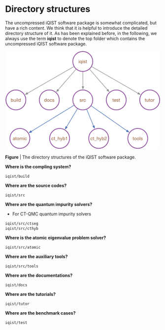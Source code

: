 # Directory structures

The uncompressed iQIST software package is somewhat complicated, but have a rich content. We think that it is helpful to introduce the detailed directory structure of it. As has been explained before, in the following, we always use the term **iqist** to denote the top folder which contains the uncompressed iQIST software package.

![dir image](../assets/dir.png)

**Figure** | The directory structures of the iQIST software package.

**Where is the compling system?**

```
iqist/build
```

**Where are the source codes?**

```
iqist/src
```

**Where are the quantum impurity solvers?**

* For CT-QMC quantum impurity solvers

```
iqist/src/ctseg
iqist/src/cthyb
```

**Where is the atomic eigenvalue problem solver?**

```
iqist/src/atomic
```

**Where are the auxiliary tools?**

```
iqist/src/tools
```

**Where are the documentations?**

```
iqist/docs
```

**Where are the tutorials?**

```
iqist/tutor
```

**Where are the benchmark cases?**

```
iqist/test
```
